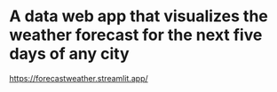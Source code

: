 # A data web app that visualizes the weather forecast for the next five days of any city
https://forecastweather.streamlit.app/
